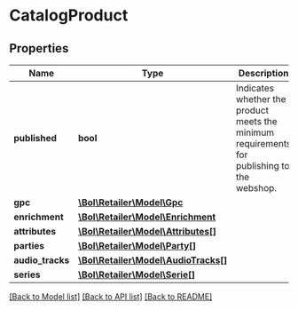 # CatalogProduct

## Properties
Name | Type | Description | Notes
------------ | ------------- | ------------- | -------------
**published** | **bool** | Indicates whether the product meets the minimum requirements for publishing to the webshop. | 
**gpc** | [**\Bol\Retailer\Model\Gpc**](Gpc.md) |  | 
**enrichment** | [**\Bol\Retailer\Model\Enrichment**](Enrichment.md) |  | [optional] 
**attributes** | [**\Bol\Retailer\Model\Attributes[]**](Attributes.md) |  | 
**parties** | [**\Bol\Retailer\Model\Party[]**](Party.md) |  | 
**audio_tracks** | [**\Bol\Retailer\Model\AudioTracks[]**](AudioTracks.md) |  | [optional] 
**series** | [**\Bol\Retailer\Model\Serie[]**](Serie.md) |  | [optional] 

[[Back to Model list]](../README.md#documentation-for-models) [[Back to API list]](../README.md#documentation-for-api-endpoints) [[Back to README]](../README.md)


